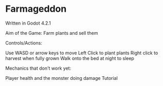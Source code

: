 # Farmageddon
 Written in Godot 4.2.1


Aim of the Game: Farm plants and sell them


Controls/Actions:

Use WASD or arrow keys to move
Left Click to plant plants
Right click to harvest when fully grown
Walk onto the bed at night to sleep


Mechanics that don't work yet:

Player health and the monster doing damage
Tutorial

 
